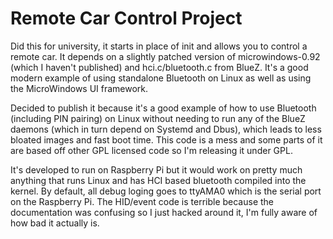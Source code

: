 Remote Car Control Project
==========================

Did this for university, it starts in place of init and allows you to control a remote car. It depends on a slightly patched version of microwindows-0.92 (which I haven't published) and hci.c/bluetooth.c from BlueZ. It's a good modern example of using standalone Bluetooth on Linux as well as using the MicroWindows UI framework.

Decided to publish it because it's a good example of how to use Bluetooth (including PIN pairing) on Linux without needing to run any of the BlueZ daemons (which in turn depend on Systemd and Dbus), which leads to less bloated images and fast boot time. This code is a mess and some parts of it are based off other GPL licensed code so I'm releasing it under GPL.

It's developed to run on Raspberry Pi but it would work on pretty much anything that runs Linux and has HCI based bluetooth compiled into the kernel. By default, all debug loging goes to ttyAMA0 which is the serial port on the Raspberry Pi. The HID/event code is terrible because the documentation was confusing so I just hacked around it, I'm fully aware of how bad it actually is. 
